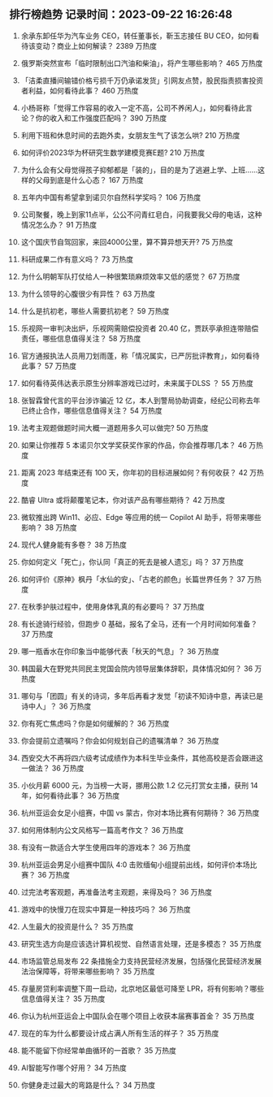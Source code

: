 
## 排行榜趋势 记录时间：2023-09-22 16:26:48
  
  1. 余承东卸任华为汽车业务 CEO，转任董事长，靳玉志接任 BU CEO，如何看待该变动？商业上如何解读？ 2389 万热度
    
  2. 俄罗斯突然宣布「临时限制出口汽油和柴油」，将产生哪些影响？ 465 万热度
    
  3. 「洁柔直播间输错价格亏损千万仍承诺发货」引网友点赞，股民指责损害投资者利益，如何看待此事？ 460 万热度
    
  4. 小杨哥称「觉得工作容易的收入一定不高，公司不养闲人」，如何看待此言论？你的收入和工作强度匹配吗？ 390 万热度
    
  5. 利用下班和休息时间的去跑外卖，女朋友生气了该怎么哄? 210 万热度
    
  6. 如何评价2023华为杯研究生数学建模竞赛E题? 210 万热度
    
  7. 为什么会有父母觉得孩子抑郁都是「装的」，目的是为了逃避上学、上班……这样的父母到底是什么心态？ 167 万热度
    
  8. 五年内中国有希望拿到诺贝尔自然科学奖吗？ 106 万热度
    
  9. 公司聚餐，晚上到家11点半，公公不问青红皂白，问我要我父母的电话，这种情况怎么办？ 91 万热度
    
  10. 这个国庆节自驾回家，来回4000公里，算不算异想天开? 75 万热度
    
  11. 科研成果二作有意义吗？ 73 万热度
    
  12. 为什么明朝军队打仗给人一种很繁琐麻烦效率又低的感觉？ 67 万热度
    
  13. 为什么领导的心腹很少有异性？ 63 万热度
    
  14. 什么是抗初老，哪些人需要抗初老？ 59 万热度
    
  15. 乐视网一审判决出炉，乐视网需赔偿投资者 20.40 亿，贾跃亭承担连带赔偿责任，哪些信息值得关注？ 58 万热度
    
  16. 官方通报执法人员用刀划雨蓬，称「情况属实，已严厉批评教育」，如何看待此事？ 57 万热度
    
  17. 如何看待英伟达表示原生分辨率游戏已过时，未来属于DLSS ？ 55 万热度
    
  18. 张智霖曾代言的平台涉诈骗近 12 亿，本人到警局协助调查，经纪公司称去年已终止合作，哪些信息值得关注？ 54 万热度
    
  19. 法考主观题做题时间大概一道题用多久可以做完? 50 万热度
    
  20. 如果让你推荐 5 本诺贝尔文学奖获奖作家的作品，你会推荐哪几本？ 46 万热度
    
  21. 距离 2023 年结束还有 100 天，你年初的目标进展如何？有何收获？ 42 万热度
    
  22. 酷睿 Ultra 或将颠覆笔记本，你对该产品有哪些期待？ 42 万热度
    
  23. 微软推出跨 Win11、必应、Edge 等应用的统一 Copilot AI 助手，将带来哪些影响？ 38 万热度
    
  24. 现代人健身能有多卷？ 38 万热度
    
  25. 你如何定义「死亡」，你认同「真正的死去是被人遗忘」吗？ 37 万热度
    
  26. 如何评价《原神》枫丹「水仙的安」、「古老的颜色」长篇世界任务？ 37 万热度
    
  27. 在秋季护肤过程中，使用身体乳真的有必要吗？ 37 万热度
    
  28. 有长途骑行经验，但跑步 0 基础，报名了全马，还有一个月时间如何准备？ 37 万热度
    
  29. 哪一瓶香水在你印象当中能够代表「秋天的气息」？ 36 万热度
    
  30. 韩国最大在野党共同民主党国会院内领导层集体辞职，具体情况如何？ 36 万热度
    
  31. 哪句与「团圆」有关的诗词，多年后再看才发觉「初读不知诗中意，再读已是诗中人」？ 36 万热度
    
  32. 你有死亡焦虑吗？你是如何缓解的？ 36 万热度
    
  33. 你会提前立遗嘱吗？你会如何规划自己的遗嘱清单？ 36 万热度
    
  34. 西安交大不再将四六级考试成绩作为本科生毕业条件，其他高校是否会跟进这一做法？ 36 万热度
    
  35. 小伙月薪 6000 元，为当榜一大哥，挪用公款 1.2 亿元打赏女主播，获刑 14 年，如何看待此事？ 36 万热度
    
  36. 杭州亚运会女足小组赛，中国 vs 蒙古，你对本场比赛有何期待？ 36 万热度
    
  37. 如何用体制内公文风格写一篇高考作文？ 36 万热度
    
  38. 有没有一款适合大学生使用四年的游戏本？ 36 万热度
    
  39. 杭州亚运会男足小组赛中国队 4:0 击败缅甸小组提前出线，如何评价本场比赛？ 36 万热度
    
  40. 过完法考客观题，再准备法考主观题，来得及吗？ 36 万热度
    
  41. 游戏中的快慢刀在现实中算是一种技巧吗？ 36 万热度
    
  42. 人生最大的投资是什么？ 35 万热度
    
  43. 研究生选方向是应该选计算机视觉、自然语言处理，还是多模态？ 35 万热度
    
  44. 市场监管总局发布 22 条措施全力支持民营经济发展，包括强化民营经济发展法治保障等，将带来哪些影响？ 35 万热度
    
  45. 存量房贷利率调整下周一启动，北京地区最低可降至 LPR，将有何影响？哪些信息值得关注？ 35 万热度
    
  46. 你认为杭州亚运会上中国队会在哪个项目上收获本届赛事首金？ 35 万热度
    
  47. 现在的车为什么都要设计成占满人所有生活的样子？ 35 万热度
    
  48. 能不能留下你经常单曲循环的一首歌？ 35 万热度
    
  49. AI智能写作哪个好用？ 34 万热度
    
  50. 你健身走过最大的弯路是什么？ 34 万热度
    